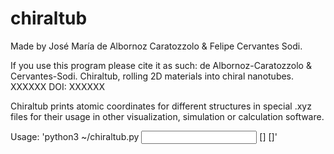 # chiraltub

Made by José María de Albornoz Caratozzolo & Felipe Cervantes Sodi.

If you use this program please cite it as such:  de Albornoz-Caratozzolo & Cervantes-Sodi. Chiraltub, rolling 2D materials into chiral nanotubes. XXXXXX DOI: XXXXXX

Chiraltub prints atomic coordinates for different structures in special .xyz files for their usage in other visualization, simulation or calculation software.

Usage:  'python3 ~/chiraltub.py <input file> [<output file>] [<options>]'
